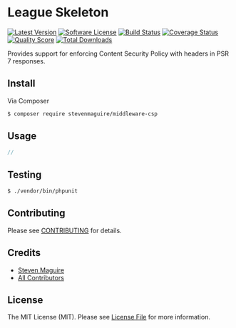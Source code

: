 # League Skeleton

[![Latest Version](https://img.shields.io/github/release/stevenmaguire/middleware-csp-php.svg?style=flat-square)](https://github.com/stevenmaguire/middleware-csp/releases)
[![Software License](https://img.shields.io/badge/license-MIT-brightgreen.svg?style=flat-square)](LICENSE.md)
[![Build Status](https://img.shields.io/travis/stevenmaguire/middleware-csp-php/master.svg?style=flat-square)](https://travis-ci.org/stevenmaguire/middleware-csp)
[![Coverage Status](https://img.shields.io/scrutinizer/coverage/g/stevenmaguire/middleware-csp-php.svg?style=flat-square)](https://scrutinizer-ci.com/g/stevenmaguire/middleware-csp/code-structure)
[![Quality Score](https://img.shields.io/scrutinizer/g/stevenmaguire/middleware-csp-php.svg?style=flat-square)](https://scrutinizer-ci.com/g/stevenmaguire/middleware-csp)
[![Total Downloads](https://img.shields.io/packagist/dt/stevenmaguire/middleware-csp.svg?style=flat-square)](https://packagist.org/packages/league/skeleton)

Provides support for enforcing Content Security Policy with headers in PSR 7 responses.

## Install

Via Composer

``` bash
$ composer require stevenmaguire/middleware-csp
```

## Usage

``` php
//
```

## Testing

``` bash
$ ./vendor/bin/phpunit
```

## Contributing

Please see [CONTRIBUTING](https://github.com/stevenmaguire/middleware-csp-php/blob/master/CONTRIBUTING.md) for details.

## Credits

- [Steven Maguire](https://github.com/stevenmaguire)
- [All Contributors](https://github.com/stevenmaguire/middleware-csp-php/contributors)

## License

The MIT License (MIT). Please see [License File](LICENSE.md) for more information.
